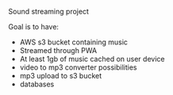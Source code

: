 Sound streaming project

Goal is to have:
- AWS s3 bucket containing music
- Streamed through PWA
- At least 1gb of music cached on user device
- video to mp3 converter possibilities
- mp3 upload to s3 bucket
- databases